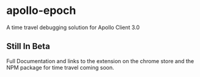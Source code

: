 # apollo-epoch

A time travel debugging solution for Apollo Client 3.0

## Still In Beta

Full Documentation and links to the extension on the chrome store and the NPM package for time travel coming soon.
